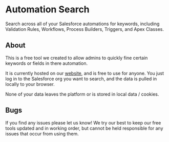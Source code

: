 # Automation Search
 Search across all of your Salesforce automations for keywords, including Validation Rules, Workflows, Process Builders, Triggers, and Apex Classes.

## About ##
This is a free tool we created to allow admins to quickly fine certain keywords or fields in there automation.

It is currently hosted on our [website](https://www.appitek.com/tools/automation-search/), and is free to use for anyone. You just log in to the Salesforce org you want to search, and the data is pulled in locally to your browser.

None of your data leaves the platform or is stored in local data / cookies.

## Bugs ##
If you find any issues please let us know! We try our best to keep our free tools updated and in working order, but cannot be held responsible for any issues that occur from using them.
